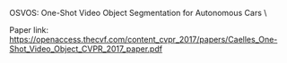 OSVOS: One-Shot Video Object Segmentation for Autonomous Cars \\

Paper link: https://openaccess.thecvf.com/content_cvpr_2017/papers/Caelles_One-Shot_Video_Object_CVPR_2017_paper.pdf



